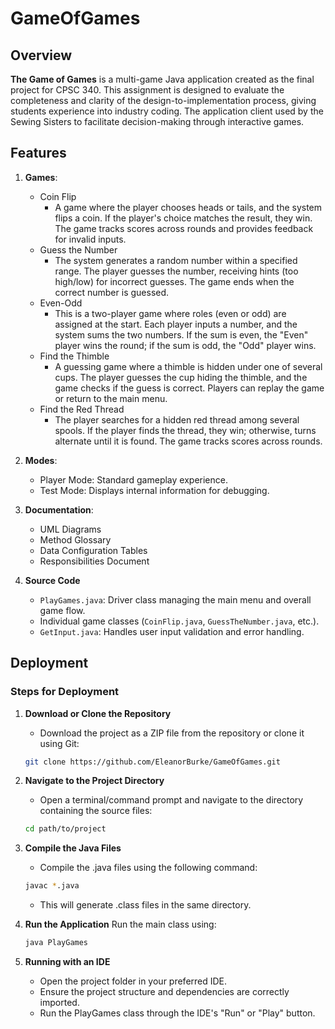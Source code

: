 # GameOfGames

## Overview

**The Game of Games** is a multi-game Java application created as the final project for CPSC 340. This assignment is designed to evaluate the completeness and clarity of the design-to-implementation process, giving students experience into industry coding. The application client used by the Sewing Sisters to facilitate decision-making through interactive games.

## Features

1. **Games**:
   - Coin Flip
        - A game where the player chooses heads or tails, and the system flips a coin. If the player's choice matches the result, they win. The game tracks scores across rounds and provides feedback for invalid inputs.
   - Guess the Number
        - The system generates a random number within a specified range. The player guesses the number, receiving hints (too high/low) for incorrect guesses. The game ends when the correct number is guessed.
   - Even-Odd
        - This is a two-player game where roles (even or odd) are assigned at the start. Each player inputs a number, and the system sums the two numbers. If the sum is even, the "Even" player wins the round; if the sum is odd, the "Odd" player wins. 
   - Find the Thimble
        - A guessing game where a thimble is hidden under one of several cups. The player guesses the cup hiding the thimble, and the game checks if the guess is correct. Players can replay the game or return to the main menu.
   - Find the Red Thread
        - The player searches for a hidden red thread among several spools. If the player finds the thread, they win; otherwise, turns alternate until it is found. The game tracks scores across rounds.

2. **Modes**:
   - Player Mode: Standard gameplay experience.
   - Test Mode: Displays internal information for debugging.

3. **Documentation**:
    - UML Diagrams
    - Method Glossary
    - Data Configuration Tables
    - Responsibilities Document

4. **Source Code**
    - `PlayGames.java`: Driver class managing the main menu and overall game flow.
    - Individual game classes (`CoinFlip.java`, `GuessTheNumber.java`, etc.).
    - `GetInput.java`: Handles user input validation and error handling.

## Deployment 
### Steps for Deployment

1. **Download or Clone the Repository**  
    - Download the project as a ZIP file from the repository or clone it using Git:
   ```bash
   git clone https://github.com/EleanorBurke/GameOfGames.git
   ```

2. **Navigate to the Project Directory** 
    - Open a terminal/command prompt and navigate to the directory containing the source files:
    ```bash
    cd path/to/project
    ```

3. **Compile the Java Files**  
    - Compile the .java files using the following command:
    ```bash
    javac *.java 
    ```
    - This will generate .class files in the same directory.

4. **Run the Application** Run the main class using:
    ```bash
    java PlayGames
    ```

5. **Running with an IDE**
    - Open the project folder in your preferred IDE.
    - Ensure the project structure and dependencies are correctly imported.
    - Run the PlayGames class through the IDE's "Run" or "Play" button.

